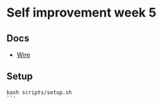 # Self improvement week 5

## Docs

* [Wire](https://blog.golang.org/wire)

## Setup

```shell script
bash scripts/setup.sh
``'